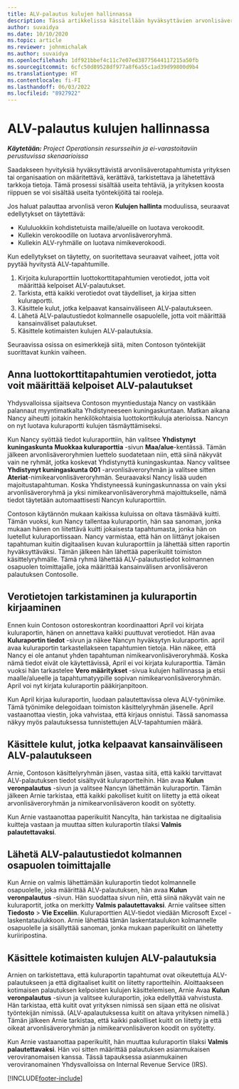 ```yaml
---
title: ALV-palautus kulujen hallinnassa
description: Tässä artikkelissa käsitellään hyväksyttävien arvonlisäverotapahtumien palautuksia.
author: suvaidya
ms.date: 10/10/2020
ms.topic: article
ms.reviewer: johnmichalak
ms.author: suvaidya
ms.openlocfilehash: 1df921bbef4c11c7e07ed38775644117215a50fb
ms.sourcegitcommit: 6cfc50d89528df977a8f6a55c1ad39d99800d9b4
ms.translationtype: HT
ms.contentlocale: fi-FI
ms.lasthandoff: 06/03/2022
ms.locfileid: "8927922"
---
```

# <a name="vat-recovery-in-expense-management"></a>ALV-palautus kulujen hallinnassa

_**Käytetään:** Project Operationsin resursseihin ja ei-varastoitaviin perustuvissa skenaarioissa_

Saadakseen hyvityksiä hyväksyttävistä arvonlisäverotapahtumista yrityksen tai organisaation on määritettävä, kerättävä, tarkistettava ja lähetettävä tarkkoja tietoja. Tämä prosessi sisältää useita tehtäviä, ja yrityksen koosta riippuen se voi sisältää useita työntekijöitä tai rooleja.

Jos haluat palauttaa arvonlisä veron **Kulujen hallinta** moduulissa, seuraavat edellytykset on täytettävä:

- Kululuokkiin kohdistetuista maille/alueille on luotava verokoodit.
- Kullekin verokoodille on luotava arvonlisäveroryhmä.
- Kullekin ALV-ryhmälle on luotava nimikeverokoodi.

Kun edellytykset on täytetty, on suoritettava seuraavat vaiheet, jotta voit pyytää hyvitystä ALV-tapahtumille.

1. Kirjoita kuluraporttiin luottokorttitapahtumien verotiedot, jotta voit määrittää kelpoiset ALV-palautukset.
2. Tarkista, että kaikki verotiedot ovat täydelliset, ja kirjaa sitten kuluraportti.
3. Käsittele kulut, jotka kelpaavat kansainväliseen ALV-palautukseen.
4. Lähetä ALV-palautustiedot kolmannelle osapuolelle, jotta voit määrittää kansainväliset palautukset.
5. Käsittele kotimaisten kulujen ALV-palautuksia.

Seuraavissa osissa on esimerkkejä siitä, miten Contoson työntekijät suorittavat kunkin vaiheen.

## <a name="enter-tax-information-about-credit-card-transactions-to-identify-eligible-vat-refunds"></a>Anna luottokorttitapahtumien verotiedot, jotta voit määrittää kelpoiset ALV-palautukset

Yhdysvalloissa sijaitseva Contoson myyntiedustaja Nancy on vastikään palannaut myyntimatkalta Yhdistyneeseen kuningaskuntaan. Matkan aikana Nancy aiheutti joitakin henkilökohtaisia luottokorttikuluja aterioissa. Nancyn on nyt luotava kuluraportti kulujen täsmäyttämiseksi.

Kun Nancy syöttää tiedot kuluraporttiin, hän valitsee **Yhdistynyt kuningaskunta** **Muokkaa kuluraporttia** -sivun **Maa/alue**-kentässä. Tämän jälkeen arvonlisäveroryhmien luettelo suodatetaan niin, että siinä näkyvät vain ne ryhmät, jotka koskevat Yhdistynyttä kuningaskuntaa. Nancy valitsee **Yhdistynyt kuningaskunta 001** -arvonlisäveroryhmän ja valitsee sitten **Ateriat**-nimikearvonlisäveroryhmän. Seuraavaksi Nancy lisää uuden majoitustapahtuman. Koska Yhdistyneessä kuningaskunnassa on vain yksi arvonlisäveroryhmä ja yksi nimikearvonlisäveroryhmä majoittukselle, nämä tiedot täytetään automaattisesti Nancyn kuluraporttiin.

Contoson käytännön mukaan kaikissa kuluissa on oltava täsmäävä kuitti. Tämän vuoksi, kun Nancy tallentaa kuluraportin, hän saa sanoman, jonka mukaan hänen on liitettävä kuitti jokaisesta tapahtumasta, jonka hän on luetellut kuluraportissaan. Nancy varmistaa, että hän on liittänyt jokaisen tapahtuman kuitin digitaalisen kuvan kuluraporttiin ja lähettää sitten raportin hyväksyttäväksi. Tämän jälkeen hän lähettää paperikuitit toimiston käsittelyryhmälle. Tämä ryhmä lähettää ALV-palautustiedot kolmannen osapuolen toimittajalle, joka määrittää kansainvälisen arvonlisäveron palautuksen Contosolle.

## <a name="verify-tax-information-and-post-an-expense-report"></a>Verotietojen tarkistaminen ja kuluraportin kirjaaminen

Ennen kuin Contoson ostoreskontran koordinaattori April voi kirjata kuluraportin, hänen on annettava kaikki puuttuvat verotiedot. Hän avaa **Kuluraportin tiedot** -sivun ja näkee Nancyn hyväksytyn kuluraportin. april avaa kuluraportin tarkastellakseen tapahtumien tietoja. Hän näkee, että Nancy ei ole antanut yhden tapahtuman nimikearvonlisäveroryhmää. Koska nämä tiedot eivät ole käytettävissä, April ei voi kirjata kuluraporttia. Tämän vuoksi hän tarkastelee **Vero määritykset** -sivua kulujen hallinnassa ja etsii maalle/alueelle ja tapahtumatyypille sopivan nimikearvonlisäveroryhmän. April voi nyt kirjata kuluraportin pääkirjanpitoon.

Kun April kirjaa kuluraportin, luodaan palautettavissa oleva ALV-työnimike. Tämä työnimike delegoidaan toimiston käsittelyryhmän jäsenelle. April vastaanottaa viestin, joka vahvistaa, että kirjaus onnistui. Tässä sanomassa näkyy myös palautuksessa tunnistettujen ALV-tapahtumien määrä.

## <a name="process-expenses-that-are-eligible-for-international-vat-recovery"></a>Käsittele kulut, jotka kelpaavat kansainväliseen ALV-palautukseen

Arnie, Contoson käsittelyryhmän jäsen, vastaa siitä, että kaikki tarvittavat ALV-palautuksen tiedot sisältyvät kuluraportteihin. Hän avaa **Kulun veronpalautus** -sivun ja valitsee Nancyn lähettämän kuluraportin. Tämän jälkeen Arnie tarkistaa, että kaikki pakolliset kuitit on liitetty ja että oikeat arvonlisäveroryhmän ja nimikearvonlisäveron koodit on syötetty.

Kun Arnie vastaanottaa paperikuitit Nancylta, hän tarkistaa ne digitaalisia kuitteja vastaan ja muuttaa sitten kuluraportin tilaksi **Valmis palautettavaksi**.

## <a name="send-vat-recovery-data-to-the-third-party-vendor"></a>Lähetä ALV-palautustiedot kolmannen osapuolen toimittajalle

Kun Arnie on valmis lähettämään kuluraportin tiedot kolmannelle osapuolelle, joka määrittää ALV-palautuksen, hän avaa **Kulun veronpalautus** -sivun. Hän suodattaa sivun niin, että siinä näkyvät vain ne kuluraportit, jotka on merkitty **Valmis palautettavaksi**. Arnie valitsee sitten **Tiedosto** &gt; **Vie Exceliin**. Kuluraporttien ALV-tiedot viedään Microsoft Excel -laskentataulukkoon. Arnie lähettää tämän laskentataulukon kolmannelle osapuolelle ja sisällyttää sanoman, jonka mukaan paperikuitit on lähetetty kuriiripostina.

## <a name="process-expenses-for-domestic-vat-recovery"></a>Käsittele kotimaisten kulujen ALV-palautuksia

Arnien on tarkistettava, että kuluraportin tapahtumat ovat oikeutettuja ALV-palautukseen ja että digitaaliset kuitit on liitetty raportteihin. Aloittaakseen kotimaisen palautuksen kelpoisten kulujen käsittelemisen, Arnie Avaa **Kulun veronpalautus** -sivun ja valitsee kuluraportin, joka edellyttää vahvistusta. Hän tarkistaa, että kuitit ovat yrityksen nimissä sen sijaan että ne olisivat työntekijän nimissä. (ALV-apalautuksessa kuitit on altava yrityksen nimellä.) Tämän jälkeen Arnie tarkistaa, että kaikki pakolliset kuitit on liitetty ja että oikeat arvonlisäveroryhmän ja nimikearvonlisäveron koodit on syötetty.

Kun Arnie vastaanottaa paperikuitit, hän muuttaa kuluraportin tilaksi **Valmis palautettavaksi**. Hän voi sitten määrittää palautuksen asianmukaisen veroviranomaisen kanssa. Tässä tapauksessa asianmukainen veroviranomainen Yhdysvalloissa on Internal Revenue Service (IRS).


[!INCLUDE[footer-include](../includes/footer-banner.md)]